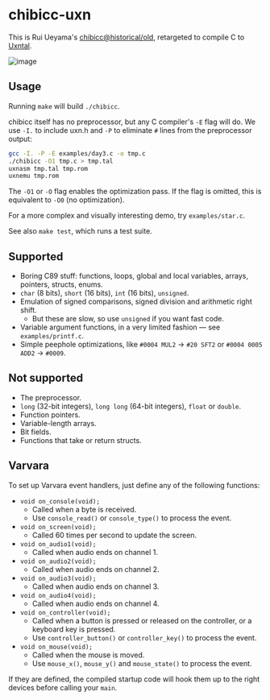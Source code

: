 # chibicc-uxn

This is Rui Ueyama's [chibicc@historical/old](https://github.com/rui314/chibicc/tree/historical/old), retargeted to compile C to [Uxntal](https://100r.co/site/uxn.html).

![image](https://github.com/lynn/chibicc/assets/16232127/312c01e7-0a82-43c0-86ef-6215010cd250)

## Usage

Running `make` will build `./chibicc`.

chibicc itself has no preprocessor, but any C compiler's `-E` flag will do. We use `-I.` to include uxn.h and `-P` to eliminate `#` lines from the preprocessor output:

```sh
gcc -I. -P -E examples/day3.c -o tmp.c
./chibicc -O1 tmp.c > tmp.tal
uxnasm tmp.tal tmp.rom
uxnemu tmp.rom
```

The `-O1` or `-O` flag enables the optimization pass. If the flag is omitted, this is equivalent to `-O0` (no optimization).

For a more complex and visually interesting demo, try `examples/star.c`.

See also `make test`, which runs a test suite.

## Supported

* Boring C89 stuff: functions, loops, global and local variables, arrays, pointers, structs, enums.
* `char` (8 bits), `short` (16 bits), `int` (16 bits), `unsigned`.
* Emulation of signed comparisons, signed division and arithmetic right shift.
  * But these are slow, so use `unsigned` if you want fast code.
* Variable argument functions, in a very limited fashion — see `examples/printf.c`.
* Simple peephole optimizations, like `#0004 MUL2` → `#20 SFT2` or `#0004 0005 ADD2` → `#0009`.

## Not supported

* The preprocessor.
* `long` (32-bit integers), `long long` (64-bit integers), `float` or `double`.
* Function pointers.
* Variable-length arrays.
* Bit fields.
* Functions that take or return structs.

## Varvara

To set up Varvara event handlers, just define any of the following functions:

- `void on_console(void);`
  - Called when a byte is received.
  - Use `console_read()` or `console_type()` to process the event.
- `void on_screen(void);`
  - Called 60 times per second to update the screen.
- `void on_audio1(void);`
  - Called when audio ends on channel 1.
- `void on_audio2(void);`
  - Called when audio ends on channel 2.
- `void on_audio3(void);`
  - Called when audio ends on channel 3.
- `void on_audio4(void);`
  - Called when audio ends on channel 4.
- `void on_controller(void);`
  - Called when a button is pressed or released on the controller, or a keyboard key is pressed.
  - Use `controller_button()` or `controller_key()` to process the event.
- `void on_mouse(void);`
  - Called when the mouse is moved.
  - Use `mouse_x()`, `mouse_y()` and `mouse_state()` to process the event.

If they are defined, the compiled startup code will hook them up to the right devices before calling your `main`.
